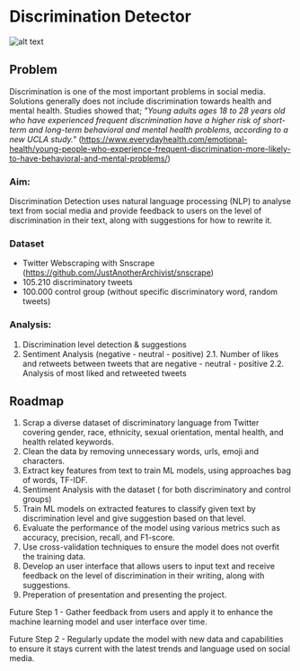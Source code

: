 
# **Discrimination Detector**

![alt text](https://images.everydayhealth.com/images/young-people-experience-frequent-discrimination-behavioral-mental-problems-1440x810.jpg?w=1110)

## Problem 
Discrimination is one of the most important problems in social media. Solutions generally does not include discrimination towards health and mental health.
Studies showed that;
_"Young adults ages 18 to 28 years old who have experienced frequent discrimination have a higher risk of short-term and long-term behavioral and mental health problems, according to a new UCLA study."_ (https://www.everydayhealth.com/emotional-health/young-people-who-experience-frequent-discrimination-more-likely-to-have-behavioral-and-mental-problems/)

### Aim:
Discrimination Detection uses natural language processing (NLP) to analyse text from social media and provide feedback to users on the level of discrimination in their text, along with suggestions for how to rewrite it.

### Dataset
- Twitter Webscraping with Snscrape (https://github.com/JustAnotherArchivist/snscrape)
- 105.210 discriminatory tweets
- 100.000 control group (without specific discriminatory word, random tweets)

### Analysis:
1. Discrimination level detection & suggestions
2. Sentiment Analysis (negative - neutral - positive)
  2.1. Number of likes and retweets between tweets that are negative - neutral - positive
  2.2. Analysis of most liked and retweeted tweets

## Roadmap
1. Scrap a diverse dataset of discriminatory language from Twitter covering gender, race, ethnicity, sexual orientation, mental health, and health related keywords.
2. Clean the data by removing unnecessary words, urls, emoji and characters.
3. Extract key features from text to train ML models, using approaches bag of words, TF-IDF.
4. Sentiment Analysis with the dataset ( for both discriminatory and control groups)
5. Train ML models on extracted features to classify given text by discrimination level and give suggestion based on that level.
6. Evaluate the performance of the model using various metrics such as accuracy, precision, recall, and F1-score. 
7. Use cross-validation techniques to ensure the model does not overfit the training data.
8. Develop an user interface that allows users to input text and receive feedback on the level of discrimination in their writing, along with suggestions.
9. Preperation of presentation and presenting the project.

Future Step 1 - Gather feedback from users and apply it to enhance the machine learning model and user interface over time. 

Future Step 2 - Regularly update the model with new data and capabilities to ensure it stays current with the latest trends and language used on social media.


